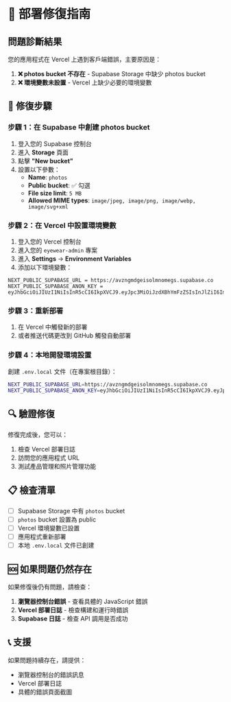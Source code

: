 # 🚨 部署修復指南

## 問題診斷結果

您的應用程式在 Vercel 上遇到客戶端錯誤，主要原因是：

1. **❌ photos bucket 不存在** - Supabase Storage 中缺少 photos bucket
2. **❌ 環境變數未設置** - Vercel 上缺少必要的環境變數

## 🔧 修復步驟

### 步驟 1：在 Supabase 中創建 photos bucket

1. 登入您的 Supabase 控制台
2. 進入 **Storage** 頁面
3. 點擊 **"New bucket"**
4. 設置以下參數：
   - **Name**: `photos`
   - **Public bucket**: ✅ 勾選
   - **File size limit**: `5 MB`
   - **Allowed MIME types**: `image/jpeg, image/png, image/webp, image/svg+xml`

### 步驟 2：在 Vercel 中設置環境變數

1. 登入您的 Vercel 控制台
2. 進入您的 `eyewear-admin` 專案
3. 進入 **Settings** → **Environment Variables**
4. 添加以下環境變數：

```
NEXT_PUBLIC_SUPABASE_URL = https://avzngmdgeisolmnomegs.supabase.co
NEXT_PUBLIC_SUPABASE_ANON_KEY = eyJhbGciOiJIUzI1NiIsInR5cCI6IkpXVCJ9.eyJpc3MiOiJzdXBhYmFzZSIsInJlZiI6ImF2em5nbWRnZWlzb2xtbm9tZWdzIiwicm9sZSI6ImFub24iLCJpYXQiOjE3NTcyNjAyOTksImV4cCI6MjA3MjgzNjI5OX0.CO5o7iWv2J8PfnF29bTNg0O0GKLw1q2tDikukgeIcww
```

### 步驟 3：重新部署

1. 在 Vercel 中觸發新的部署
2. 或者推送代碼更改到 GitHub 觸發自動部署

### 步驟 4：本地開發環境設置

創建 `.env.local` 文件（在專案根目錄）：

```bash
NEXT_PUBLIC_SUPABASE_URL=https://avzngmdgeisolmnomegs.supabase.co
NEXT_PUBLIC_SUPABASE_ANON_KEY=eyJhbGciOiJIUzI1NiIsInR5cCI6IkpXVCJ9.eyJpc3MiOiJzdXBhYmFzZSIsInJlZiI6ImF2em5nbWRnZWlzb2xtbm9tZWdzIiwicm9sZSI6ImFub24iLCJpYXQiOjE3NTcyNjAyOTksImV4cCI6MjA3MjgzNjI5OX0.CO5o7iWv2J8PfnF29bTNg0O0GKLw1q2tDikukgeIcww
```

## 🔍 驗證修復

修復完成後，您可以：

1. 檢查 Vercel 部署日誌
2. 訪問您的應用程式 URL
3. 測試產品管理和照片管理功能

## 📋 檢查清單

- [ ] Supabase Storage 中有 `photos` bucket
- [ ] `photos` bucket 設置為 public
- [ ] Vercel 環境變數已設置
- [ ] 應用程式重新部署
- [ ] 本地 `.env.local` 文件已創建

## 🆘 如果問題仍然存在

如果修復後仍有問題，請檢查：

1. **瀏覽器控制台錯誤** - 查看具體的 JavaScript 錯誤
2. **Vercel 部署日誌** - 檢查構建和運行時錯誤
3. **Supabase 日誌** - 檢查 API 調用是否成功

## 📞 支援

如果問題持續存在，請提供：

- 瀏覽器控制台的錯誤訊息
- Vercel 部署日誌
- 具體的錯誤頁面截圖
